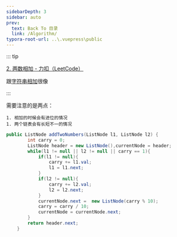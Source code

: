 ```yaml
---
sidebarDepth: 3
sidebar: auto
prev:
  text: Back To 目录
  link: /Algorithm/
typora-root-url: ..\.vuepress\public
---
```




::: tip

[2. 两数相加 - 力扣（LeetCode）](https://leetcode.cn/problems/add-two-numbers/)

跟[字符串相加](https://q10viking.github.io/Algorithm/%E5%AD%97%E7%AC%A6%E4%B8%B2%E7%9B%B8%E5%8A%A0.html)很像

:::

需要注意的是两点：

	1. 相加的时候会有进位的情况
	1. 两个链表会有长短不一的情况

```java
public ListNode addTwoNumbers(ListNode l1, ListNode l2) {
        int carry = 0;
        ListNode header = new ListNode(),currentNode = header;
        while(l1 != null || l2 != null || carry == 1){
            if(l1 != null){
                carry += l1.val;
                l1 = l1.next;
            }
            if(l2 != null){
                carry += l2.val;
                l2 = l2.next;
            }
            currentNode.next =  new ListNode(carry % 10);
            carry = carry / 10;
            currentNode = currentNode.next;
        }
        return header.next;
    }
```

